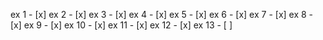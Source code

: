 ex 1  - [x]
ex 2  - [x]
ex 3  - [x]
ex 4  - [x]
ex 5  - [x]
ex 6  - [x]
ex 7  - [x]
ex 8  - [x]
ex 9  - [x]
ex 10 - [x]
ex 11 - [x]
ex 12 - [x]
ex 13 - [ ]
